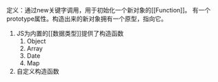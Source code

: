 定义：通过new关键字调用，用于初始化一个新对象的[[Function]]。
有一个prototype属性。构造出来的新对象拥有一个原型，指向它。


1. JS为内置的[[数据类型]]提供了构造函数
	1. Object
	2. Array
	3. Date
	4. Map
2. 自定义构造函数